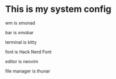# This is my system config
wm is xmonad


bar is xmobar


terminal is kitty


font is Hack Nerd Font


editor is neovim


file manager is thunar
